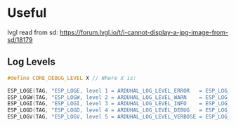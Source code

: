 # Useful 
lvgl read from sd: https://forum.lvgl.io/t/i-cannot-display-a-jpg-image-from-sd/18179

## Log Levels
```cpp
#define CORE_DEBUG_LEVEL X // Where X is:

ESP_LOGE(TAG, "ESP_LOGE, level 1 = ARDUHAL_LOG_LEVEL_ERROR   = ESP_LOG_ERROR");
ESP_LOGW(TAG, "ESP_LOGW, level 2 = ARDUHAL_LOG_LEVEL_WARN    = ESP_LOG_WARN");    
ESP_LOGI(TAG, "ESP_LOGI, level 3 = ARDUHAL_LOG_LEVEL_INFO    = ESP_LOG_INFO");
ESP_LOGD(TAG, "ESP_LOGD, level 4 = ARDUHAL_LOG_LEVEL_DEBUG   = ESP_LOG_DEBUG");
ESP_LOGV(TAG, "ESP_LOGV, level 5 = ARDUHAL_LOG_LEVEL_VERBOSE = ESP_LOG_VERBOSE"); 
```